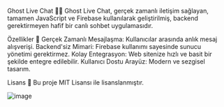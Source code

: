 Ghost Live Chat 👻💬
Ghost Live Chat, gerçek zamanlı iletişim sağlayan, tamamen JavaScript ve Firebase kullanılarak geliştirilmiş, backend gerektirmeyen hafif bir canlı sohbet uygulamasıdır.

Özellikler 🚀
Gerçek Zamanlı Mesajlaşma: Kullanıcılar arasında anlık mesaj alışverişi.
Backend'siz Mimari: Firebase kullanımı sayesinde sunucu yönetimi gerektirmez.
Kolay Entegrasyon: Web sitenize hızlı ve basit bir şekilde entegre edilebilir.
Kullanıcı Dostu Arayüz: Modern ve sezgisel tasarım.

Lisans 📄
Bu proje MIT Lisansı ile lisanslanmıştır.

![image](https://github.com/user-attachments/assets/116b3392-636d-4396-b355-f88699e05bf9)
